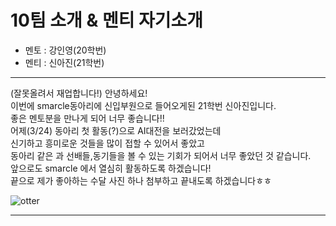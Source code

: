 10팀 소개 & 멘티 자기소개
================

* 멘토 : 강인영(20학번)
* 멘티 : 신아진(21학번)

---------------

(잘못올려서 재업합니다!)
안녕하세요!   
이번에 smarcle동아리에 신입부원으로 들어오게된 21학번 신아진입니다.   
좋은 멘토분을 만나게 되어 너무 좋습니다!!   
어제(3/24) 동아리 첫 활동(?)으로 AI대전을 보러갔었는데   
신기하고 흥미로운 것들을 많이 접할 수 있어서 좋았고   
동아리 같은 과 선배들,동기들을 볼 수 있는 기회가 되어서 너무 좋았던 것 같습니다.   
앞으로도 smarcle 에서 열심히 활동하도록 하겠습니다!   
끝으로 제가 좋아하는 수달 사진 하나 첨부하고 끝내도록 하겠습니다ㅎㅎ   

![otter](https://user-images.githubusercontent.com/81348844/112485415-43755e00-8dbe-11eb-9bba-4049ed5aba34.jpg)

***
